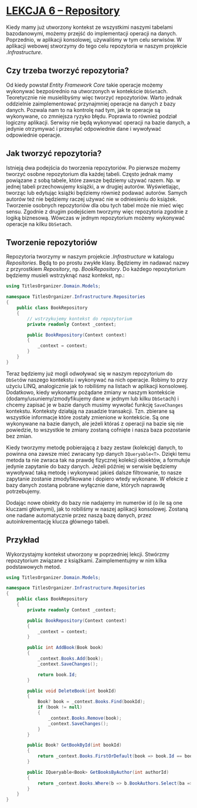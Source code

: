 # [LEKCJA 6 – Repository](https://kurs.szkoladotneta.pl/zostan-programista-asp-net/tydzien-7-bazy-danych/lekcja-6-repository/)
Kiedy mamy już utworzony kontekst ze wszystkimi naszymi tabelami bazodanowymi, możemy przejść do implementacji operacji na danych. Poprzednio, w aplikacji konsolowej, używaliśmy w tym celu serwisów. W aplikacji webowej stworzymy do tego celu repozytoria w naszym projekcie _.Infrastructure_.
## Czy trzeba tworzyć repozytoria?
Od kiedy powstał _Entity Framework Core_ takie operacje możemy wykonywać bezpośrednio na utworzonych w kontekście `DbSet`ach. Teoretycznie nie musielibyśmy więc tworzyć repozytoriów. Warto jednak oddzielnie zaimplementować przynajmniej operacje na danych z bazy danych. Pozwala nam to na kontrolę nad tym, jak te operacje są wykonywane, co zmniejsza ryzyko błędu. Poprawia to również podział logiczny aplikacji. Serwisy nie będą wykonywać operacji na bazie danych, a jedynie otrzymywać i przesyłać odpowiednie dane i wywoływać odpowiednie operacje.
## Jak tworzyć repozytoria?
Istnieją dwa podejścia do tworzenia repozytoriów. Po pierwsze możemy tworzyć osobne repozytorium dla każdej tabeli. Często jednak mamy powiązane z sobą tabele, które zawsze będziemy używać razem. Np. w jednej tabeli przechowujemy książki, a w drugiej autorów. Wyświetlając, tworząc lub edytując książki będziemy również podawać autorów. Samych autorów też nie będziemy raczej używać nie w odniesieniu do książek. Tworzenie osobnych repozytoriów dla obu tych tabel może nie mieć więc sensu. Zgodnie z drugim podejściem tworzymy więc repozytoria zgodnie z logiką biznesową. Wówczas w jednym repozytorium możemy wykonywać operacje na kilku `DbSet`ach.
## Tworzenie repozytoriów
Repozytoria tworzymy w naszym projekcie _.Infrastructure_ w katalogu _Repositories_. Będą to po prostu zwykłe klasy. Będziemy im nadawać nazwy z przyrostkiem _Repository_, np. _BookRepository_. Do każdego repozytorium będziemy musieli wstrzyknąć nasz kontekst, np.:
```csharp =
using TitlesOrganizer.Domain.Models;

namespace TitlesOrganizer.Infrastructure.Repositories
{
    public class BookRepository
    {
        // wstrzykujemy kontekst do repozytorium
        private readonly Context _context;

        public BookRepository(Context context)
        {
            _context = context;
        }
    }
}
```
Teraz będziemy już mogli odwoływać się w naszym repozytorium do `DbSet`ów naszego kontekstu i wykonywać na nich operacje. Robimy to przy użyciu LINQ, analogicznie jak to robiliśmy na listach w aplikacji konsolowej. Dodatkowo, kiedy wykonamy pożądane zmiany w naszym kontekście (dodamy/usuniemy/zmodyfikujemy dane w jednym lub kilku `DbSet`ach) i chcemy zapisać je w bazie danych musimy wywołać funkcję `SaveChanges` kontekstu. Konteksty działają na zasadzie transakcji. Tzn. zbierane są wszystkie informacje które zostały zmienione w kontekście. Są one wykonywane na bazie danych, ale jeżeli któraś z operacji na bazie się nie powiedzie, to wszystkie te zmiany zostaną cofnięte i nasza baza pozostanie bez zmian.

Kiedy tworzymy metodę pobierającą z bazy zestaw (kolekcję) danych, to powinna ona zawsze mieć zwracany typ danych `IQueryable<T>`. Dzięki temu metoda ta nie zwraca tak na prawdę fizycznej kolekcji obiektów, a formułuje jedynie zapytanie do bazy danych. Jeżeli później w serwisie będziemy wywoływać taką metodę i wykonywać jakieś dalsze filtrowanie, to nasze zapytanie zostanie zmodyfikowane i dopiero wtedy wykonane. W efekcie z bazy danych zostaną pobrane wyłącznie dane, których naprawdę potrzebujemy.

Dodając nowe obiekty do bazy nie nadajemy im numerów id (o ile są one kluczami głównymi), jak to robiliśmy w naszej aplikacji konsolowej. Zostaną one nadane automatycznie przez naszą bazę danych, przez autoinkrementację klucza głównego tabeli.
## Przykład
Wykorzystajmy kontekst utworzony w poprzedniej lekcji. Stwórzmy repozytorium związane z książkami. Zaimplementujmy w nim kilka podstawowych metod.
```csharp =
using TitlesOrganizer.Domain.Models;

namespace TitlesOrganizer.Infrastructure.Repositories
{
    public class BookRepository
    {
        private readonly Context _context;

        public BookRepository(Context context)
        {
            _context = context;
        }

        public int AddBook(Book book)
        {
            _context.Books.Add(book);
            _context.SaveChanges();

            return book.Id;
        }

        public void DeleteBook(int bookId)
        {
            Book? book = _context.Books.Find(bookId);
            if (book != null)
            {
                _context.Books.Remove(book);
                _context.SaveChanges();
            }
        }

        public Book? GetBookById(int bookId)
        {
            return _context.Books.FirstOrDefault(book => book.Id == bookId);
        }

        public IQueryable<Book> GetBooksByAuthor(int authorId)
        {
            return _context.Books.Where(b => b.BookAuthors.Select(ba => ba.AuthorId).Contains(authorId));
        }
    }
}
```